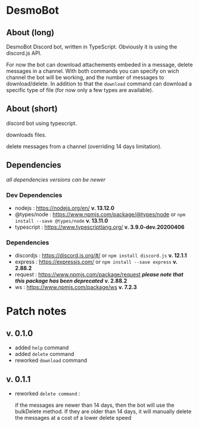 # DesmoBot
## About (long)
DesmoBot Discord bot, written in TypeScript. Obviously it is using the discord.js API.

For now the bot can download attachements embeded in a message, delete messages in a channel. With both commands you can specify on wich channel the bot will be working, and the number of messages to download/delete. In addition to that the `download` command can download a specific type of file (for now only a few types are available).

## About (short)
discord bot using typescript.

downloads files.

delete messages from a channel (overriding 14 days limitation).

## Dependencies
*all dependencies versions can be newer*
### Dev Dependencies
- nodejs : https://nodejs.org/en/  **v. 13.12.0**
- @types/node : https://www.npmjs.com/package/@types/node or `npm install --save @types/node`  **v. 13.11.0**
- typescript : https://www.typescriptlang.org/  **v. 3.9.0-dev.20200406**
### Dependencies
- discordjs : https://discord.js.org/#/ or `npm install discord.js`  **v. 12.1.1** 
- express : https://expressjs.com/ or `npm install --save express`  **v. 2.88.2**
- request : https://www.npmjs.com/package/request  ***please note that this package has been deprecated*** **v. 2.88.2**
- ws : https://www.npmjs.com/package/ws  **v. 7.2.3**

# Patch notes
## v. 0.1.0
- added `help` command
- added `delete` command
- reworked `download` command
## v. 0.1.1
- reworked `delete command` :

  if the messages are newer than 14 days, then the bot will use the bulkDelete method. If they are older than 14 days, it will manually   delete the messages at a cost of a lower delete speed
